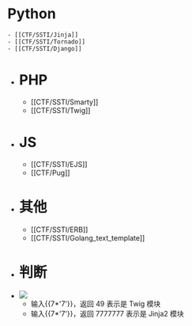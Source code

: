 # Python
	- [[CTF/SSTI/Jinja]]
	- [[CTF/SSTI/Tornado]]
	- [[CTF/SSTI/Django]]
- # PHP
	- [[CTF/SSTI/Smarty]]
	- [[CTF/SSTI/Twig]]
- # JS
	- [[CTF/SSTI/EJS]]
	- [[CTF/Pug]]
- # 其他
	- [[CTF/SSTI/ERB]]
	- [[CTF/SSTI/Golang_text_template]]
- # 判断
- ![](https://s2.loli.net/2022/01/25/cJiYBydvHVbOShe.jpg)
	- 输入{{7*'7'}}，返回 49 表示是 Twig 模块
	- 输入{{7*'7'}}，返回 7777777 表示是 Jinja2 模块